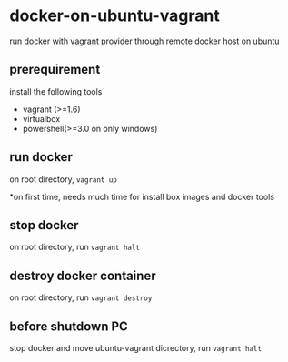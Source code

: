 # docker-on-ubuntu-vagrant
run docker with vagrant provider through remote docker host on ubuntu

## prerequirement
install the following tools
- vagrant (>=1.6)
- virtualbox
- powershell(>=3.0 on only windows)

## run docker
on root directory, ```vagrant up```

*on first time, needs much time for install box images and docker tools

## stop docker
on root directory, run ```vagrant halt```

## destroy docker container
on root directory, run ```vagrant destroy```

## before shutdown PC
stop docker and move ubuntu-vagrant dicrectory, run ```vagrant halt```


